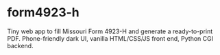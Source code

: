 # form4923-h
Tiny web app to fill Missouri Form 4923-H and generate a ready-to-print PDF. Phone-friendly dark UI, vanilla HTML/CSS/JS front end, Python CGI backend.
